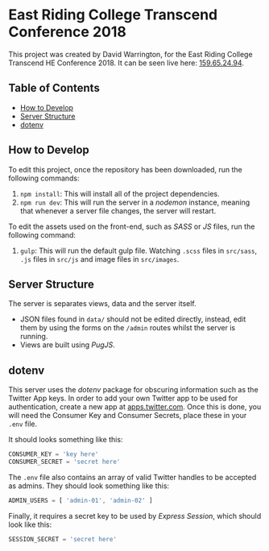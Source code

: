 # East Riding College Transcend Conference 2018

This project was created by David Warrington, for the East Riding College Transcend HE Conference 2018. It can be seen live here: [159.65.24.94](http://159.65.24.94/).

## Table of Contents
- [How to Develop](#how-to-develop)
- [Server Structure](#server-structure)
- [dotenv](#dotenv)

## How to Develop

To edit this project, once the repository has been downloaded, run the following commands:
1. `npm install`: This will install all of the project dependencies.
2. `npm run dev`: This will run the server in a *nodemon* instance, meaning that whenever a server file changes, the server will restart.

To edit the assets used on the front-end, such as *SASS* or *JS* files, run the following command:
1. `gulp`: This will run the default gulp file. Watching `.scss` files in `src/sass`, `.js` files in `src/js` and image files in `src/images`.

## Server Structure

The server is separates views, data and the server itself.
- JSON files found in `data/` should not be edited directly, instead, edit them by using the forms on the `/admin` routes whilst the server is running. 
- Views are built using *PugJS*.

## dotenv

This server uses the *dotenv* package for obscuring information such as the Twitter App keys. In order to add your own Twitter app to be used for authentication, create a new app at [apps.twitter.com](https://apps.twitter.com/). Once this is done, you will need the Consumer Key and Consumer Secrets, place these in your `.env` file.

It should looks something like this:
```js
CONSUMER_KEY = 'key here'
CONSUMER_SECRET = 'secret here'
```

The `.env` file also contains an array of valid Twitter handles to be accepted as admins. They should look something like this:
```js
ADMIN_USERS = [ 'admin-01', 'admin-02' ]
```

Finally, it requires a secret key to be used by *Express Session*, which should look like this:
```js
SESSION_SECRET = 'secret here'
```